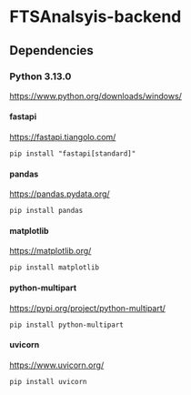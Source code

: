 # FTSAnalsyis-backend


## Dependencies

### Python 3.13.0

https://www.python.org/downloads/windows/

#### fastapi

https://fastapi.tiangolo.com/

```
pip install "fastapi[standard]"
```

#### pandas

https://pandas.pydata.org/

```
pip install pandas
```

#### matplotlib

https://matplotlib.org/

```
pip install matplotlib
```

#### python-multipart

https://pypi.org/project/python-multipart/

```
pip install python-multipart
```

#### uvicorn

https://www.uvicorn.org/

```
pip install uvicorn
```


